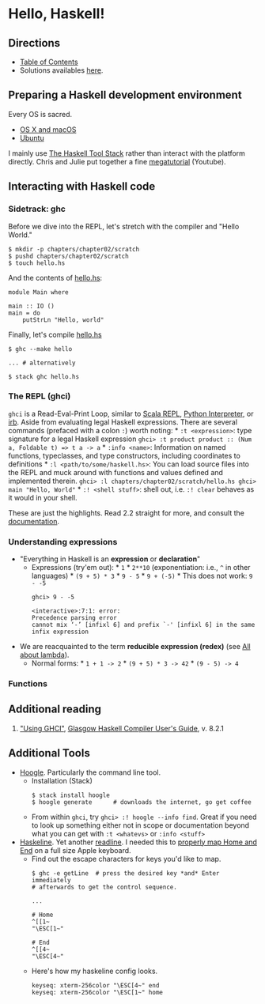 # Hello, Haskell!

## Directions

* [Table of Contents](../../README.md)
* Solutions availables [here](exercises/README.md).

## Preparing a Haskell development environment

Every OS is sacred.

* [OS X and macOS](PREP.MACOS.md)
* [Ubuntu](PREP.UBUNTU.md)

I mainly use [The Haskell Tool Stack](https://docs.haskellstack.org/en/stable/README/) rather than interact with the platform directly. Chris and Julie put together a fine [megatutorial](https://www.youtube.com/watch?v=sRonIB8ZStw) (Youtube).

## Interacting with Haskell code

### Sidetrack: ghc

Before we dive into the REPL, let's stretch with the compiler and "Hello World."

```
$ mkdir -p chapters/chapter02/scratch
$ pushd chapters/chapter02/scratch
$ touch hello.hs
```

And the contents of [hello.hs](scratch/hello.hs):

```
module Main where

main :: IO ()
main = do
    putStrLn "Hello, world"
```

Finally, let's compile [hello.hs](scratch/hello.hs)

```
$ ghc --make hello

... # alternatively

$ stack ghc hello.hs
```

### The REPL (ghci)

`ghci` is a Read-Eval-Print Loop, similar to [Scala REPL](http://docs.scala-lang.org/overviews/repl/overview.html), [Python Interpreter](https://docs.python.org/3/tutorial/interpreter.html), or [irb](http://ruby-doc.com/docs/ProgrammingRuby/html/irb.html). Aside from evaluating legal Haskell expressions. There are several commands (prefaced with a colon `:`) worth noting:
    * `:t <expression>`: type signature for a legal Haskell expression
        ```
        ghci> :t product
        product :: (Num a, Foldable t) => t a -> a
        ```
    * `:info <name>`: Information on named functions, typeclasses, and type constructors, including coordinates to definitions
    * `:l <path/to/some/haskell.hs>`: You can load source files into the REPL and muck around with functions and values defined and implemented therein.
        ```
        ghci> :l chapters/chapter02/scratch/hello.hs
        ghci> main
        "Hello, World"
        ```
    * `:! <shell stuff>`: shell out, i.e. `:! clear` behaves as it would in your shell.

These are just the highlights. Read 2.2 straight for more, and consult the [documentation](https://downloads.haskell.org/~ghc/latest/docs/html/users_guide/ghci.html).

### Understanding expressions

* "Everything in Haskell is an **expression** or **declaration**"
    * Expressions (try'em out):
          * `1`
          * `2**10` (exponentiation: i.e., `^` in other languages)
          * `(9 + 5) * 3`
          * `9 - 5`
          * `9 + (-5)`
          * This does not work: `9 - -5`
        ```
        ghci> 9 - -5

        <interactive>:7:1: error:
        Precedence parsing error
        cannot mix ‘-’ [infixl 6] and prefix `-' [infixl 6] in the same infix expression

        ```
* We are reacquainted to the term **reducible expression (redex)** (see [All about lambda](../chapter01/README.md)).
    * Normal forms:
          * `1 + 1 -> 2`
          * `(9 + 5) * 3 -> 42`
          * `(9 - 5) -> 4`

### Functions

## Additional reading

1. ["Using GHCI"](https://downloads.haskell.org/~ghc/latest/docs/html/users_guide/ghci.html), [Glasgow Haskell Compiler User's Guide](https://downloads.haskell.org/~ghc/latest/docs/html/users_guide/index.html), v. 8.2.1


## Additional Tools

* [Hoogle](https://wiki.haskell.org/Hoogle). Particularly the command line tool.
    * Installation (Stack)
        ```
        $ stack install hoogle
        $ hoogle generate      # downloads the internet, go get coffee
        ```
    * From within `ghci`, try `ghci> :! hoogle --info find`. Great if you need to look up something either not in scope or documentation beyond what you can get with `:t <whatevs>` or `:info <stuff>`
* [Haskeline](https://hackage.haskell.org/package/haskeline). Yet another [readline](https://cnswww.cns.cwru.edu/php/chet/readline/rltop.html). I needed this to [properly map Home and End](https://stackoverflow.com/a/33727632) on a full size Apple keyboard.
    * Find out the escape characters for keys you'd like to map.
        ```
        $ ghc -e getLine  # press the desired key *and* Enter immediately
        # afterwards to get the control sequence.

        ...

        # Home
        ^[[1~
        "\ESC[1~"

        # End
        ^[[4~
        "\ESC[4~"
        ```
    * Here's how my haskeline config looks.
        ```
        keyseq: xterm-256color "\ESC[4~" end
        keyseq: xterm-256color "\ESC[1~" home
        ```
